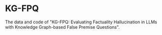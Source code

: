 # KG-FPQ
The data and code of "KG-FPQ: Evaluating Factuality Hallucination in LLMs with Knowledge Graph-based False Premise Questions".
